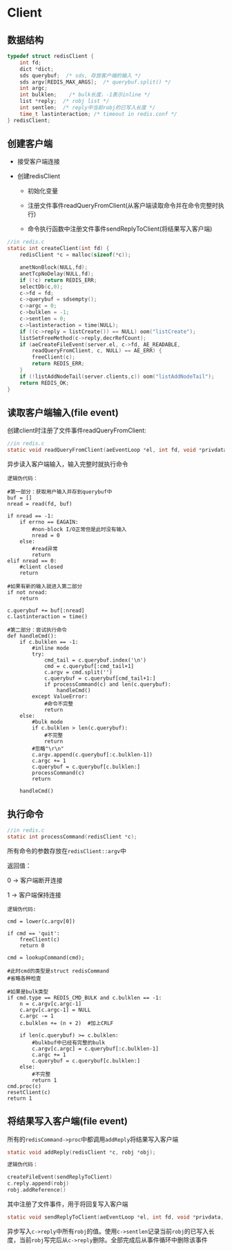 # Client

## 数据结构

```c
typedef struct redisClient {
    int fd;
    dict *dict;
    sds querybuf;  /* sds, 存放客户端的输入 */
    sds argv[REDIS_MAX_ARGS];  /* querybuf.split() */
    int argc;
    int bulklen;    /* bulk长度，-1表示inline */
    list *reply;  /* robj list */
    int sentlen;  /* reply中当前robj的已写入长度 */
    time_t lastinteraction; /* timeout in redis.conf */
} redisClient;
```

## 创建客户端

* 接受客户端连接

* 创建redisClient

  * 初始化变量

  * 注册文件事件readQueryFromClient(从客户端读取命令并在命令完整时执行)

  * 命令执行函数中注册文件事件sendReplyToClient(将结果写入客户端)

```c
//in redis.c
static int createClient(int fd) {
    redisClient *c = malloc(sizeof(*c));

    anetNonBlock(NULL,fd);
    anetTcpNoDelay(NULL,fd);
    if (!c) return REDIS_ERR;
    selectDb(c,0);
    c->fd = fd;
    c->querybuf = sdsempty();
    c->argc = 0;
    c->bulklen = -1;
    c->sentlen = 0;
    c->lastinteraction = time(NULL);
    if ((c->reply = listCreate()) == NULL) oom("listCreate");
    listSetFreeMethod(c->reply,decrRefCount);
    if (aeCreateFileEvent(server.el, c->fd, AE_READABLE,
        readQueryFromClient, c, NULL) == AE_ERR) {
        freeClient(c);
        return REDIS_ERR;
    }
    if (!listAddNodeTail(server.clients,c)) oom("listAddNodeTail");
    return REDIS_OK;
}
```

## 读取客户端输入(file event)

创建client时注册了文件事件readQueryFromClient:

```c
//in redis.c
static void readQueryFromClient(aeEventLoop *el, int fd, void *privdata, int mask);
```

异步读入客户端输入，输入完整时就执行命令

```python3
逻辑伪代码：

#第一部分：获取用户输入并存到querybuf中
buf = []
nread = read(fd, buf)

if nread == -1:
    if errno == EAGAIN:
        #non-block I/O正常但是此时没有输入
        nread = 0
    else:
        #read异常
        return
elif nread == 0:
    #client closed
    return

#如果有新的输入就进入第二部分
if not nread:
    return

c.querybuf += buf[:nread]
c.lastinteraction = time()

#第二部分：尝试执行命令
def handleCmd():
    if c.bulklen == -1:
        #inline mode
        try:
            cmd_tail = c.querybuf.index('\n')
            cmd = c.querybuf[:cmd_tail+1]
            c.argv = cmd.split('')
            c.querybuf = c.querybuf[cmd_tail+1:]
            if processCommand(c) and len(c.querybuf):
                handleCmd()
        except ValueError:
            #命令不完整
            return
    else:
        #bulk mode
        if c.bulklen > len(c.querybuf):
            #不完整
            return
        #忽略"\r\n"
        c.argv.append(c.querybuf[:c.bulklen-1])
        c.argc += 1
        c.querybuf = c.querybuf[c.bulklen:]
        processCommand(c)
        return

    handleCmd()
```

## 执行命令

```c
//in redis.c
static int processCommand(redisClient *c);
```

所有命令的参数存放在`redisClient::argv`中

返回值：

0 -> 客户端断开连接

1 -> 客户端保持连接

```python3
逻辑伪代码:

cmd = lower(c.argv[0])

if cmd == 'quit':
    freeClient(c)
    return 0

cmd = lookupCommand(cmd);

#此时cmd的类型是struct redisCommand
#省略各种检查

#如果是bulk类型
if cmd.type == REDIS_CMD_BULK and c.bulklen == -1:
    n = c.argv[c.argc-1]
    c.argv[c.argc-1] = NULL
    c.argc -= 1
    c.bulklen += (n + 2)  #加上CRLF

    if len(c.querybuf) >= c.bulklen:
        #bulkbuf中已经有完整的bulk
        c.argv[c.argc] = c.querybuf[:c.bulklen-1]
        c.argc += 1
        c.querybuf = c.querybuf[c.bulklen:]
    else:
        #不完整
        return 1
cmd.proc(c)
resetClient(c)
return 1
```

## 将结果写入客户端(file event)

所有的`redisCommand->proc`中都调用`addReply`将结果写入客户端

```c
static void addReply(redisClient *c, robj *obj);

逻辑伪代码：

createFileEvent(sendReplyToClient)
c.reply.append(robj)
robj.addReference()
```

其中注册了文件事件，用于将回复写入客户端

```c
static void sendReplyToClient(aeEventLoop *el, int fd, void *privdata, int mask);
```

异步写入`c->reply`中所有`robj`的值。使用`c->sentlen`记录当前`robj`的已写入长度，当前`robj`写完后从`c->reply`删除。全部完成后从事件循环中删除该事件